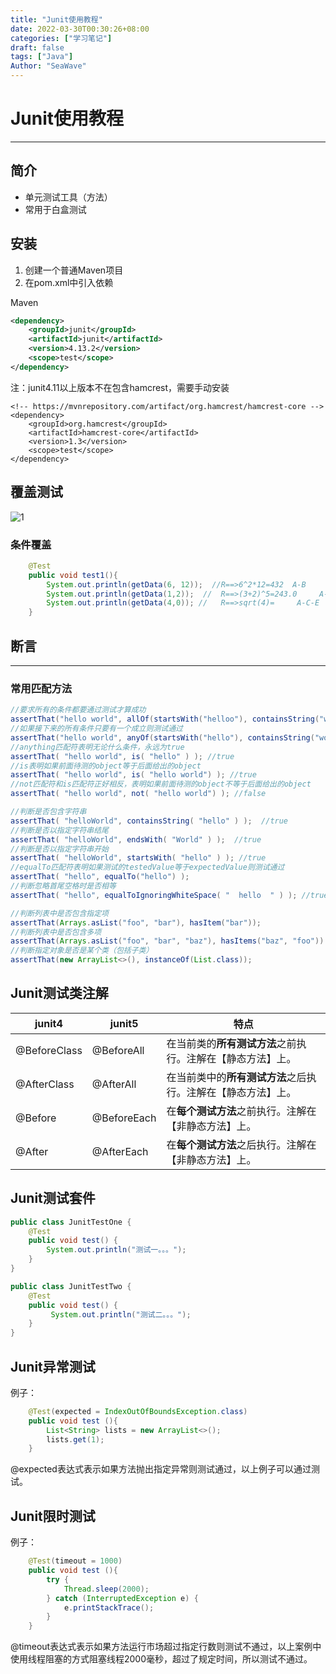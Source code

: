```yaml
---
title: "Junit使用教程"
date: 2022-03-30T00:30:26+08:00
categories: ["学习笔记"]
draft: false
tags: ["Java"]
Author: "SeaWave"
---
```


# Junit使用教程

---

## 简介

+ 单元测试工具（方法）
+ 常用于白盒测试

## 安装

1. 创建一个普通Maven项目
2. 在pom.xml中引入依赖

Maven

```xml
<dependency>
    <groupId>junit</groupId>
    <artifactId>junit</artifactId>
    <version>4.13.2</version>
    <scope>test</scope>
</dependency>
```

注：junit4.11以上版本不在包含hamcrest，需要手动安装

```
<!-- https://mvnrepository.com/artifact/org.hamcrest/hamcrest-core -->
<dependency>
    <groupId>org.hamcrest</groupId>
    <artifactId>hamcrest-core</artifactId>
    <version>1.3</version>
    <scope>test</scope>
</dependency>
```

## 覆盖测试

![1](images\Juit\1.png)

### 条件覆盖

```java
    @Test
    public void test1(){
        System.out.println(getData(6, 12));  //R==>6^2*12=432  A-B
        System.out.println(getData(1,2));  //  R==>(3+2)^5=243.0     A-C-D
        System.out.println(getData(4,0)); //   R==>sqrt(4)=     A-C-E
    }
```

## 断言

---

### 常用匹配方法

```java
//要求所有的条件都要通过测试才算成功
assertThat("hello world", allOf(startsWith("helloo"), containsString("world"))); //false
//如果接下来的所有条件只要有一个成立则测试通过
assertThat("hello world", anyOf(startsWith("hello"), containsString("worldd"))); //true
//anything匹配符表明无论什么条件，永远为true
assertThat( "hello world", is( "hello" ) ); //true
//is表明如果前面待测的object等于后面给出的object
assertThat( "hello world", is( "hello world") ); //true
//not匹配符和is匹配符正好相反，表明如果前面待测的object不等于后面给出的object
assertThat( "hello world", not( "hello world") ); //false

```

```java
//判断是否包含字符串
assertThat( "helloWorld", containsString( "hello" ) );  //true
//判断是否以指定字符串结尾
assertThat( "helloWorld", endsWith( "World" ) );  //true
//判断是否以指定字符串开始
assertThat( "helloWorld", startsWith( "hello" ) ); //true 
//equalTo匹配符表明如果测试的testedValue等于expectedValue则测试通过
assertThat( "hello", equalTo("hello") ); 
//判断忽略首尾空格时是否相等
assertThat( "hello", equalToIgnoringWhiteSpace( "  hello  " ) ); //true
```

```java
//判断列表中是否包含指定项
assertThat(Arrays.asList("foo", "bar"), hasItem("bar"));
//判断列表中是否包含多项
assertThat(Arrays.asList("foo", "bar", "baz"), hasItems("baz", "foo"))
//判断指定对象是否是某个类（包括子类）
assertThat(new ArrayList<>(), instanceOf(List.class));
```

## Junit测试类注解

| junit4       | junit5      | 特点                                                         |
| ------------ | ----------- | ------------------------------------------------------------ |
| @BeforeClass | @BeforeAll  | 在当前类的**所有测试方法**之前执行。注解在【静态方法】上。   |
| @AfterClass  | @AfterAll   | 在当前类中的**所有测试方法**之后执行。注解在【静态方法】上。 |
| @Before      | @BeforeEach | 在**每个测试方法**之前执行。注解在【非静态方法】上。         |
| @After       | @AfterEach  | 在**每个测试方法**之后执行。注解在【非静态方法】上。         |

## Junit测试套件

```java
public class JunitTestOne {
    @Test
    public void test() {
        System.out.println("测试一。。。");
    }
}
```

```java
public class JunitTestTwo {
    @Test
    public void test() {
         System.out.println("测试二。。。");
    }
}
```

## Junit异常测试

例子：

```java
    @Test(expected = IndexOutOfBoundsException.class)
    public void test (){
        List<String> lists = new ArrayList<>();
        lists.get(1);
    }
```

@expected表达式表示如果方法抛出指定异常则测试通过，以上例子可以通过测试。

## Junit限时测试

例子：

```java
    @Test(timeout = 1000)
    public void test (){
        try {
            Thread.sleep(2000);
        } catch (InterruptedException e) {
            e.printStackTrace();
        }
    }
```

@timeout表达式表示如果方法运行市场超过指定行数则测试不通过，以上案例中使用线程阻塞的方式阻塞线程2000毫秒，超过了规定时间，所以测试不通过。
